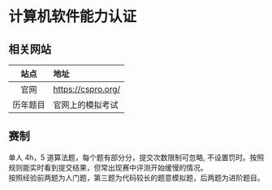 # 计算机软件能力认证

## 相关网站

|站点|地址|
|:-:|:--|
|官网|https://cspro.org/|
|历年题目|官网上的模拟考试|

## 赛制

单人 4h，5 道算法题，每个题有部分分，提交次数限制可忽略, 不设置罚时。按照规则能实时看到提交结果，但常出现赛中评测开始缓慢的情况。  
按照经验前两题为人门题，第三题为代码较长的题意模拟题，后两题为进阶题目。
